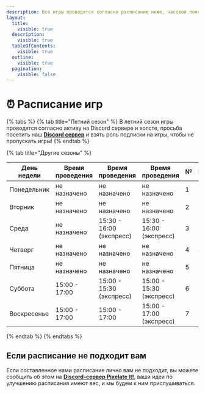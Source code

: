```yaml
---
description: Все игры проводятся согласно расписанию ниже, часовой пояс МСК
layout:
  title:
    visible: true
  description:
    visible: true
  tableOfContents:
    visible: true
  outline:
    visible: true
  pagination:
    visible: false
---
```


# ⏰ Расписание игр

{% tabs %}
{% tab title="Летний сезон" %}
В летний сезон игры проводятся согласно активу на Discord сервере и холсте, просьба посетить наш [**Discord сервер**](https://discord.gg/XBPyGUv3DT) и взять роль подписки на игры, чтобы не пропускать игры!
{% endtab %}

{% tab title="Другие сезоны" %}
<table><thead><tr><th>День недели</th><th>Время проведения</th><th data-hidden>Время проведения</th><th data-hidden>Время проведения</th><th data-hidden data-type="number">№</th><th data-hidden data-type="number">№</th></tr></thead><tbody><tr><td>Понедельник</td><td>не назначено</td><td>не назначено</td><td>не назначено</td><td>1</td><td>1</td></tr><tr><td>Вторник</td><td>не назначено</td><td>не назначено</td><td>не назначено</td><td>2</td><td>2</td></tr><tr><td>Среда</td><td>не назначено</td><td>15:30 - 16:00 (экспресс)</td><td>15:30 - 16:00 (экспресс)</td><td>3</td><td>3</td></tr><tr><td>Четверг</td><td>не назначено</td><td>не назначено</td><td>не назначено</td><td>4</td><td>4</td></tr><tr><td>Пятница</td><td>не назначено</td><td>не назначено</td><td>не назначено</td><td>5</td><td>5</td></tr><tr><td>Суббота</td><td>15:00 - 17:00</td><td>15:00 - 15:30 (экспресс)</td><td>15:00 - 15:30 (экспресс)</td><td>6</td><td>6</td></tr><tr><td>Воскресенье</td><td>15:00 - 17:00</td><td>15:00 - 17:00</td><td>15:00 - 17:00 (экспресс)</td><td>7</td><td>7</td></tr></tbody></table>
{% endtab %}
{% endtabs %}

## Если расписание не подходит вам <a href="#editing" id="editing"></a>

Если составленное нами расписание лично вам не подходит, вы можете сообщить об этом на [**Discord-сервер Pixelate It!**](https://discord.gg/XBPyGUv3DT), ваши идеи по улучшению расписания имеют вес, и мы будем к ним прислушиваться.
